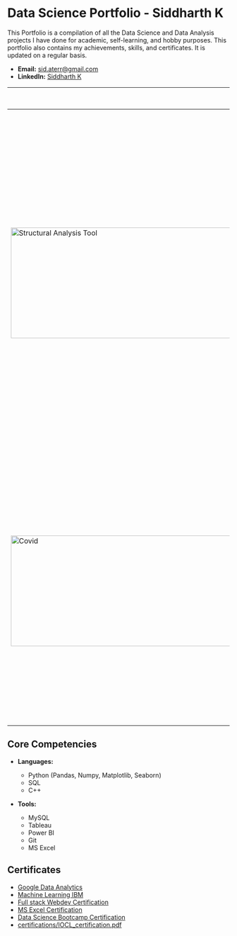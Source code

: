 # Data Science Portfolio - Siddharth K

This Portfolio is a compilation of all the Data Science and Data Analysis projects I have done for academic, self-learning, and hobby purposes. This portfolio also contains my achievements, skills, and certificates. It is updated on a regular basis.

- **Email:** sid.aterr@gmail.com
- **LinkedIn:** [Siddharth K](https://www.linkedin.com/in/sid6/)

<!---
|  Major Projects                                       | Project Title              | Description                                                                                                               |
| ----------------------------------------------------- | -------------------------- | ------------------------------------------------------------------------------------------------------------------------- |
| <img src="https://github.com/zenvall/My-portfolios/blob/main/pictures/Biodiselp.gif" alt="bio" width="450" height="250"> | [Predictive Modelling of BioFuel](https://github.com/zenvall/Predictive-Modelling-of-Biodiesel-Production/tree/main)   |Four machine learning algorithms were used to assess predictive models for biodiesel yield based on process variables such as catalyst weight, temperature, and reaction time. AdaBoost and random forest regression fared incredibly well, whereas artificial neural networks and linear regression demonstrated modest accuracy. |
| <img src="https://github.com/zenvall/My-portfolios/blob/main/pictures/skin.png" alt="bio" width="450" height="250"> | [Cancer Detection](https://github.com/zenvall/Cancer-detection/tree/main)   |The Skin Cancer Detection model, developed using TensorFlow and EfficientNet architecture, is designed for image-based diagnosis of skin cancer types and stages. Utilizing transfer learning with pre-trained weights, the model achieves enhanced performance. Integrated with FastAPI, the model becomes accessible for users, enabling efficient diagnosis without the need for medical expertise. This machine learning-powered solution aims to provide a reliable and automated method for skin cancer detection, contributing to early diagnosis and improved patient outcomes. |


-->






|    Projects                                      | Project Title              | Description                                                                                                               |
| ----------------------------------------------------- | -------------------------- | ------------------------------------------------------------------------------------------------------------------------- |
| <img src="https://github.com/zenvall/My-portfolios/blob/main/pictures/s-1.png" alt="Structural Analysis Tool" width="1800" height="250"> | [Structural Analysis Tool](https://github.com/zenvall/Structural-Analysis-Tools-Web-application--main/)   | The Structural Analysis Tool is a web application designed to assist engineers and students in visualizing and analyzing the behavior of beams under various loads. It provides insights into key structural properties and diagrams, allowing users to make informed design decisions. This tool is built using Streamlit and Matplotlib for visualization. [WebApp](https://structuralanalysistool.streamlit.app/) |
|  <img src="https://github.com/zenvall/My-portfolios/blob/main/pictures/Covid.jpg" alt="Covid" width="1600" height="250">| [Covid-19 Data Analysis](https://github.com/zenvall/Covid-19-Data-Analysis)          | The COVID-19 Data Analysis Project is an exploration of COVID-19 data for India, covering information such as confirmed cases, recoveries, deaths, and vaccination statistics. The project utilizes Python libraries including Pandas, NumPy, Matplotlib, Seaborn, and Plotly for data analysis and visualization.



## Core Competencies
<!---
- **Methodologies:** Machine Learning, Deep Learning, Time Series Analysis, Natural Language Processing, Statistics
-->
- **Languages:**
  - Python (Pandas, Numpy, Matplotlib, Seaborn)
  - SQL
  - C++

- **Tools:**
  - MySQL
  - Tableau
  - Power BI
  - Git
  - MS Excel

## Certificates

- [Google Data Analytics ](https://github.com/zenvall/My-portfolios/blob/main/certifications/Google_Data%20Analystics.pdf)
- [Machine Learning IBM](https://github.com/zenvall/My-portfolios/blob/main/certifications/IBM_Machine_Learning.pdf)
- [Full stack Webdev Certification](https://github.com/zenvall/My-portfolios/blob/main/certifications/Full%20Stack%20webdev%20Certification.pdf) 
- [MS Excel Certification](https://github.com/zenvall/My-portfolios/blob/main/certifications/MS%20Execl%20Certification.pdf)
- [Data Science Bootcamp Certification](https://github.com/zenvall/My-portfolios/blob/main/certifications/Complete%20Data%20science.pdf)
- [certifications/IOCL_certification.pdf](https://github.com/ksid10/My-portfolios/blob/main/certifications/IOCL_certification.pdf)

